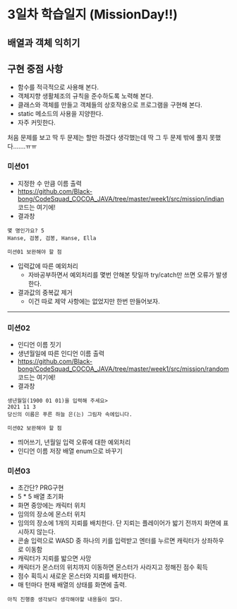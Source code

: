 # 3일차 학습일지 (MissionDay!!)

## 배열과 객체 익히기

## 구현 중점 사항
  - 함수를 적극적으로 사용해 본다.
  - 객체지향 생활체조의 규칙을 준수하도록 노력해 본다.
  - 클래스와 객체를 만들고 객체들의 상호작용으로 프로그램을 구현해 본다.
  - static 메소드의 사용을 지양한다.
  - 자주 커밋한다.

처음 문제를 보고 딱 두 문제는 할만 하겠다 생각했는데 딱 그 두 문제 밖에 풀지 못했다.......ㅠㅠ

### 미션01
  - 지정한 수 만큼 이름 출력
  - https://github.com/Black-bong/CodeSquad_COCOA_JAVA/tree/master/week1/src/mission/indian 코드는 여기에!
  - 결과창
  ```
  몇 명인가요? 5
  Hanse, 검봉, 검봉, Hanse, Ella
  ```
`미션01 보완해야 할 점`
  - 입력값에 따른 예외처리
      - 자바공부하면서 예외처리를 몇번 안해본 탓일까 try/catch만 쓰면 오류가 발생한다.
  - 결과값의 중복값 제거
      - 이건 따로 제약 사항에는 없었지만 한번 만들어보자.
 
-------

### 미션02
  - 인디언 이름 짓기
  - 생년월일에 따른 인디언 이름 출력
  - https://github.com/Black-bong/CodeSquad_COCOA_JAVA/tree/master/week1/src/mission/random 코드는 여기에!
  - 결과창
  ```
  생년월일(1900 01 01)을 입력해 주세요>
  2021 11 3
  당신의 이름은 푸른 하늘 은(는) 그림자 속에입니다.
  ```

`미션02 보완해야 할 점`
  - 띄어쓰기, 년월일 입력 오류에 대한 예외처리
  - 인디언 이름 저장 배열 enum으로 바꾸기

### 미션03
  - 초간단? PRG구현
  - 5 * 5 배열 초기화
  - 화면 중앙에는 캐릭터 위치
  - 임의의 장소에 몬스터 위치
  - 임의의 장소에 1개의 지뢰를 배치한다. 단 지뢰는 플레이어가 밟기 전까지 화면에 표시하지 않는다.
  - 콘솔 입력으로 WASD 중 하나의 키를 입력받고 엔터를 누르면 캐릭터가 상좌하우로 이동함
  - 캐릭터가 지뢰를 밟으면 사망
  - 캐릭터가 몬스터의 위치까지 이동하면 몬스터가 사라지고 정해진 점수 획득
  - 점수 획득시 새로운 몬스터와 지뢰를 배치한다.
  - 매 턴마다 현재 배열의 상태를 화면에 출력.

`아직 진행중 생각보다 생각해야할 내용들이 많다.`
